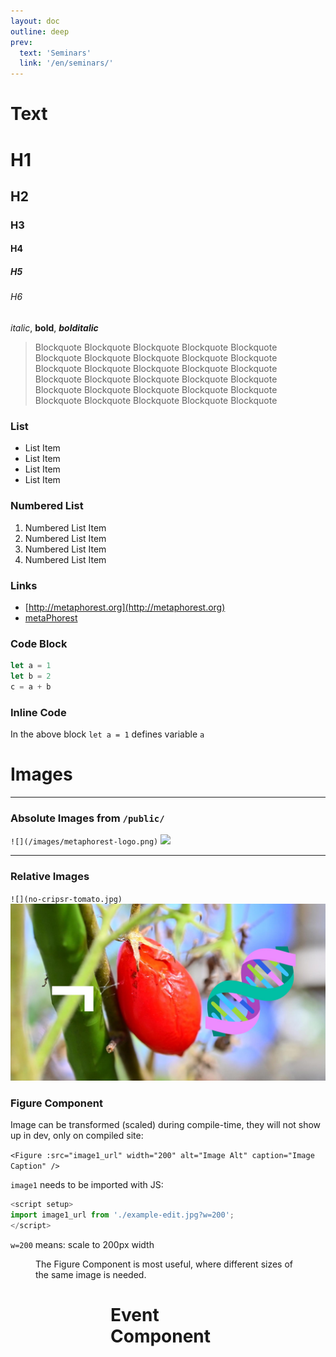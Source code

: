 ```yaml
---
layout: doc
outline: deep
prev:
  text: 'Seminars'
  link: '/en/seminars/'
---
```


<script setup>
import image1_url from './example-edit.jpg?w=200';
import image2_url from './example-edit.jpg?w=400';
import image3_url from './example-edit.jpg?w=100';
</script>

  
# Text

# H1
## H2
### H3
#### H4
##### H5
###### H6


*italic*, **bold**, ***bolditalic***

> Blockquote Blockquote Blockquote Blockquote Blockquote Blockquote Blockquote Blockquote Blockquote Blockquote Blockquote Blockquote Blockquote Blockquote Blockquote Blockquote Blockquote Blockquote Blockquote Blockquote Blockquote Blockquote Blockquote Blockquote Blockquote Blockquote Blockquote Blockquote Blockquote Blockquote 


### List

- List Item
- List Item
- List Item
- List Item

### Numbered List

1. Numbered List Item
2. Numbered List Item
3. Numbered List Item
4. Numbered List Item

### Links

- [http://metaphorest.org](http://metaphorest.org)
- [metaPhorest](http://metaphorest.org)

### Code Block

```javascript
let a = 1
let b = 2
c = a + b
```

### Inline Code

In the above block `let a = 1` defines variable `a`

# Images
---

### Absolute Images from `/public/`

`![](/images/metaphorest-logo.png)`
![](/images/metaphorest-logo.png)

---

### Relative Images

`![](no-cripsr-tomato.jpg)`
![](no-cripsr-tomato.jpg)

### Figure Component

Image can be transformed (scaled) during compile-time, they will not show up in dev, only on compiled site:

`<Figure :src="image1_url" width="200" alt="Image Alt" caption="Image Caption" />`

`image1` needs to be imported with JS:
```javascript
<script setup>
import image1_url from './example-edit.jpg?w=200';
</script>
```
`w=200` means: scale to 200px width
<Figure :src="image1_url" width="200" alt="Image Alt" caption="Image, 200px" />

The Figure Component is most useful, where different sizes of the same image is needed.

<Figure :src="image2_url" width="400" alt="Image Alt" caption="Image, 400px" />
<Figure :src="image3_url" width="100" alt="Image Alt" caption="Image, 100px" />

<Figure :src="image2_url" width="100%" alt="Image Alt" caption="Image, 100px, 100%" />


# Event Component

<Event 
  title="999th metaPhorest Seminar"
  presenter="Name Name"
  href="/event-1"
/>
